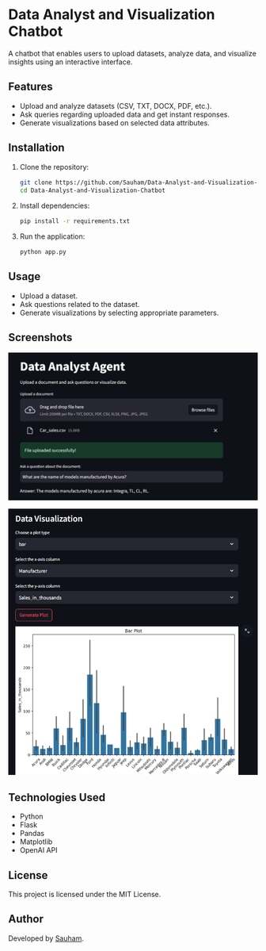 # Data Analyst and Visualization Chatbot

A chatbot that enables users to upload datasets, analyze data, and visualize insights using an interactive interface.

## Features
- Upload and analyze datasets (CSV, TXT, DOCX, PDF, etc.).
- Ask queries regarding uploaded data and get instant responses.
- Generate visualizations based on selected data attributes.

## Installation
1. Clone the repository:
   ```sh
   git clone https://github.com/Sauham/Data-Analyst-and-Visualization-Chatbot.git
   cd Data-Analyst-and-Visualization-Chatbot
   ```
2. Install dependencies:
   ```sh
   pip install -r requirements.txt
   ```
3. Run the application:
   ```sh
   python app.py
   ```

## Usage
- Upload a dataset.
- Ask questions related to the dataset.
- Generate visualizations by selecting appropriate parameters.

## Screenshots
![Chatbot Interface](https://raw.githubusercontent.com/Sauham/Data-Analyst-and-Visualization-Chatbot/main/Chatbot%201.png)

![Data Visualization](https://raw.githubusercontent.com/Sauham/Data-Analyst-and-Visualization-Chatbot/main/chatbot%202.png)

## Technologies Used
- Python
- Flask
- Pandas
- Matplotlib
- OpenAI API

## License
This project is licensed under the MIT License.

## Author
Developed by [Sauham](https://github.com/Sauham).
